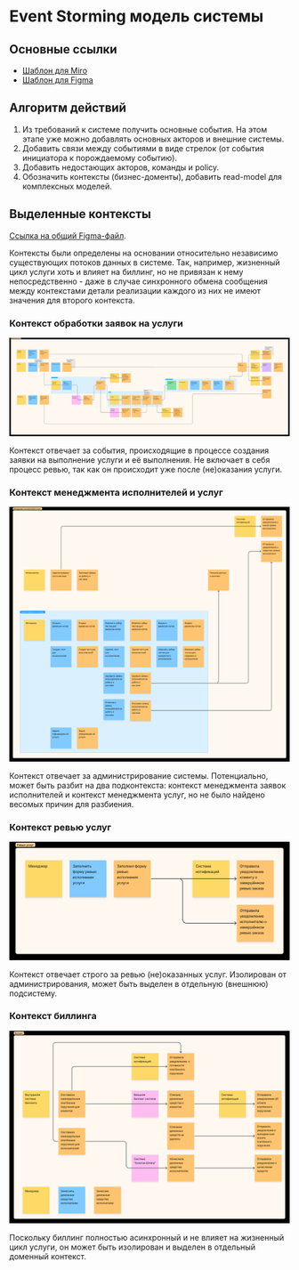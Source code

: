 # Event Storming модель системы

## Основные ссылки

* [Шаблон для Miro](https://miro.com/miroverse/event-storming/)
* [Шаблон для Figma](https://www.figma.com/templates/event-storming-example/)

## Алгоритм действий

1. Из требований к системе получить основные события. На этом этапе уже можно добавлять основных акторов и внешние системы.
2. Добавить связи между событиями в виде стрелок (от события инициатора к порождаемому событию).
3. Добавить недостающих акторов, команды и policy.
4. Обозначить контексты (бизнес-доменты), добавить read-model для комплексных моделей.

## Выделенные контексты

[Ссылка на общий Figma-файл](https://www.figma.com/file/xzHeZx3i8ahQCGmH5nzzkn/Event-storming-(week-1)?type=whiteboard&node-id=0%3A1&t=9o139fN6bMMYAc3N-1).

Контексты были определены на основании относительно независимо существующих потоков данных в системе. Так, например, жизненный цикл услуги хоть и влияет на биллинг, но не
привязан к нему непосредственно - даже в случае синхронного обмена сообщения между контекстами детали реализации каждого из них не имеют значения для второго контекста.

### Контекст обработки заявок на услуги

![services_provisioning](event_storming_contexts/services_provisioning.png)

Контекст отвечает за события, происходящие в процессе создания заявки на выполнение услуги и её выполнения. Не включает в себя процесс ревью, так как 
он происходит уже после (не)оказания услуги.

### Контекст менеджмента исполнителей и услуг

![worker_and_services_management](event_storming_contexts/worker_and_services_management.png)

Контекст отвечает за администрирование системы. Потенциально, может быть разбит на два подконтекста: контекст менеджмента заявок исполнителей и контекст менеджмента услуг,
но не было найдено весомых причин для разбиения.

### Контекст ревью услуг

![services_review](event_storming_contexts/services_review.png)

Контекст отвечает строго за ревью (не)оказанных услуг. Изолирован от администрирования, может быть выделен в отдельную (внешнюю) подсистему.

### Контекст биллинга

![billing](event_storming_contexts/billing.png)

Поскольку биллинг полностью асинхронный и не влияет на жизненный цикл услуги, он может быть изолирован и выделен в отдельный доменный контекст.
